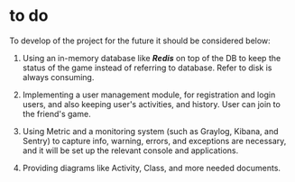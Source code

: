 # to do
To develop of the project for the future it should be considered below:

1) Using an in-memory database like ***Redis*** on top of the DB to keep the status of the game instead of 
   referring to database. Refer to disk is always consuming.
   

2) Implementing a user management module, for registration and login users, and also keeping user's activities, and
   history. User can join to the friend's game.
   
   
3) Using Metric and a monitoring system (such as Graylog, Kibana, and Sentry) to capture info, warning, errors, 
   and exceptions are necessary, and it will be set up the relevant console and applications.
   

4) Providing diagrams like Activity, Class, and more needed documents.
